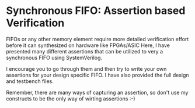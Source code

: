 # Synchronous FIFO: Assertion based Verification

FIFOs or any other memory element require more detailed verification effort before it can synthesized on hardware like FPGAs/ASIC
Here, I have presented many different assertions that can be utilized to very a synchronous FIFO using SystemVerilog.

I encourage you to go through them and then try to write your own assertions for your design specific FIFO. I have also provided the full design and testbench files.

Remember, there are many ways of capturing an assertion, so don't use my constructs to be the only way of wirting assertions :-)
